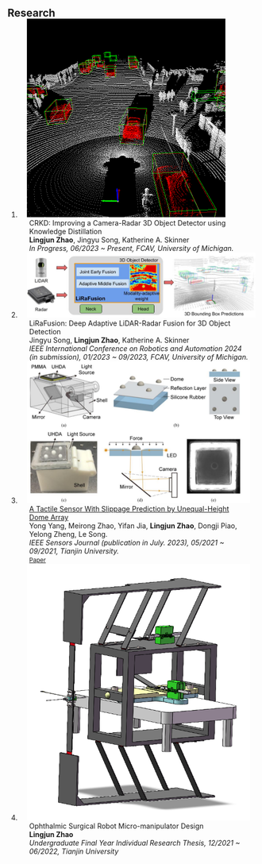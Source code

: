 <h2 id="publications" style="margin: 2px 0px -15px;">Research</h2>

<div class="publications">
<ol class="bibliography">



<li>
<div class="pub-row">

  <div class="col-sm-3 abbr" style="position: relative;padding-right: 15px;padding-left: 15px;">
    <img src="assets/img/crkd.gif" class="teaser img-fluid z-depth-1">
    <!-- <abbr class="badge">arXiv</abbr> -->
  </div>

  <div class="col-sm-9" style="position: relative;padding-right: 15px;padding-left: 20px;">
    <div class="title">CRKD: Improving a Camera-Radar 3D Object Detector using Knowledge Distillation</div>
    <div class="author"><strong>Lingjun Zhao</strong>, Jingyu Song, Katherine A. Skinner</div>
    <div class="periodical"><em>In Progress, 06/2023 ~ Present, FCAV, University of Michigan.</em></div>
    <!-- <div class="links">
    <a href="https://arxiv.org/abs/2306.06534" class="btn btn-sm z-depth-0" role="button" target="_blank" style="font-size:12px;">Website</a>
      <a href="https://arxiv.org/pdf/2306.06534.pdf" class="btn btn-sm z-depth-0" role="button" target="_blank" style="font-size:12px;">PDF</a>
      <a href="https://github.com/Hanchao-Zhang/KTensors" class="btn btn-sm z-depth-0" role="button" target="_blank" style="font-size:12px;">GitHub</a>
      <a href="https://pypi.org/project/KTensors/" class="btn btn-sm z-depth-0" role="button" target="_blank" style="font-size:12px;">Package</a>
      <a href="assets/files/KTensors.bib" class="btn btn-sm z-depth-0" role="button" target="_blank" style="font-size:12px;">BibTeX</a>
      <strong><i style="color:#7b5aa6">arXiv.org</i></strong>
    </div> -->
  </div>
</div>
</li>



<li>
<div class="pub-row">

  <div class="col-sm-3 abbr" style="position: relative;padding-right: 5px;padding-left: 15px;">
    <img src="assets/img/pitch_intro_horizontal_icra.jpg" class="teaser img-fluid z-depth-1">
    <!-- <abbr class="badge">arXiv</abbr> -->
  </div>

  <div class="col-sm-9" style="position: relative;padding-right: 15px;padding-left: 20px;">
    <div class="title">LiRaFusion: Deep Adaptive LiDAR-Radar Fusion for 3D Object Detection</div>
    <div class="author">Jingyu Song, <strong>Lingjun Zhao</strong>, Katherine A. Skinner</div>
    <div class="periodical"><em>IEEE International Conference on Robotics and Automation 2024 (in submission), 01/2023 ~ 09/2023, FCAV, University of Michigan.</em></div>
    <!-- <div class="links">
    <a href="https://arxiv.org/abs/2306.06534" class="btn btn-sm z-depth-0" role="button" target="_blank" style="font-size:12px;">Website</a>
      <a href="https://arxiv.org/pdf/2306.06534.pdf" class="btn btn-sm z-depth-0" role="button" target="_blank" style="font-size:12px;">PDF</a>
      <a href="https://github.com/Hanchao-Zhang/KTensors" class="btn btn-sm z-depth-0" role="button" target="_blank" style="font-size:12px;">GitHub</a>
      <a href="https://pypi.org/project/KTensors/" class="btn btn-sm z-depth-0" role="button" target="_blank" style="font-size:12px;">Package</a>
      <a href="assets/files/KTensors.bib" class="btn btn-sm z-depth-0" role="button" target="_blank" style="font-size:12px;">BibTeX</a>
      <strong><i style="color:#7b5aa6">arXiv.org</i></strong>
    </div> -->
  </div>
</div>
</li>



<li>
<div class="pub-row">

  <div class="col-sm-3 abbr" style="position: relative;padding-right: 15px;padding-left: 15px;">
    <img src="assets/img/tactile sensor layout.png" class="teaser img-fluid z-depth-1">
    <!-- <abbr class="badge">AHI</abbr> -->
  </div>

  <div class="col-sm-9" style="position: relative;padding-right: 15px;padding-left: 20px;">
    <div class="title"><a href="https://ieeexplore.ieee.org/abstract/document/10173739" target="_blank">A Tactile Sensor With Slippage Prediction by Unequal-Height Dome Array</a></div>
    <div class="author">Yong Yang, Meirong Zhao, Yifan Jia, <strong>Lingjun Zhao</strong>, Dongji Piao, Yelong Zheng, Le Song. </div>
    <div class="periodical"><em>IEEE Sensors Journal (publication in July. 2023), 05/2021 ~ 09/2021, Tianjin University.</em></div>
    <div class="links">
      <a href="https://ieeexplore.ieee.org/abstract/document/10173739" class="btn btn-sm z-depth-0" role="button" target="_blank" style="font-size:12px;">Paper</a>
      <!-- <a href="https://www.opencasestudies.org" class="btn btn-sm z-depth-0" role="button" target="_blank" style="font-size:12px;">Project Page</a>
      <a href="https://github.com/orgs/opencasestudies/teams/jhu-research-assistants" class="btn btn-sm z-depth-0" role="button" target="_blank" style="font-size:12px;">GitHub</a>
      <a href="https://www.opencasestudies.org" class="btn btn-sm z-depth-0" role="button" target="_blank" style="font-size:12px;">Contact</a> -->
    </div>
  </div>
</div>
</li>



<li>
<div class="pub-row">

  <div class="col-sm-3 abbr" style="position: relative;padding-right: 15px;padding-left: 15px;">
    <img src="assets/img/surgical_robot_model.png" class="teaser img-fluid z-depth-1">
    <!-- <abbr class="badge">arXiv</abbr> -->
  </div>

  <div class="col-sm-9" style="position: relative;padding-right: 15px;padding-left: 20px;">
    <div class="title">Ophthalmic Surgical Robot Micro-manipulator Design</div>
    <div class="author"><strong>Lingjun Zhao</strong></div>
    <div class="periodical"><em>Undergraduate Final Year Individual Research Thesis, 12/2021 ~ 06/2022, Tianjin University</em></div>
    <!-- <div class="links">
    <a href="https://arxiv.org/abs/2306.06534" class="btn btn-sm z-depth-0" role="button" target="_blank" style="font-size:12px;">Website</a>
      <a href="https://arxiv.org/pdf/2306.06534.pdf" class="btn btn-sm z-depth-0" role="button" target="_blank" style="font-size:12px;">PDF</a>
      <a href="https://github.com/Hanchao-Zhang/KTensors" class="btn btn-sm z-depth-0" role="button" target="_blank" style="font-size:12px;">GitHub</a>
      <a href="https://pypi.org/project/KTensors/" class="btn btn-sm z-depth-0" role="button" target="_blank" style="font-size:12px;">Package</a>
      <a href="assets/files/KTensors.bib" class="btn btn-sm z-depth-0" role="button" target="_blank" style="font-size:12px;">BibTeX</a>
      <strong><i style="color:#7b5aa6">arXiv.org</i></strong>
    </div> -->
  </div>
</div>
</li>



  
<br>

</ol>
</div>